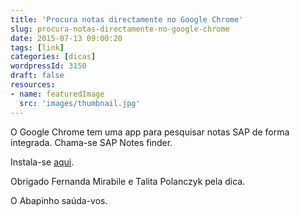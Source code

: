 ```yaml
---
title: 'Procura notas directamente no Google Chrome'
slug: procura-notas-directamente-no-google-chrome
date: 2015-07-13 09:00:20
tags: [link]
categories: [dicas]
wordpressId: 3150
draft: false
resources:
- name: featuredImage
  src: 'images/thumbnail.jpg'
---
```

O Google Chrome tem uma app para pesquisar notas SAP de forma integrada. Chama-se SAP Notes finder.

Instala-se [aqui][1].

Obrigado Fernanda Mirabile e Talita Polanczyk pela dica.

O Abapinho saúda-vos.

   [1]: https://chrome.google.com/webstore/detail/sap-notes-and-support/nlbgnehakmlibpichhhicnifdidgegbo
